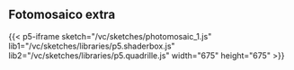 ## Fotomosaico extra

{{< p5-iframe sketch="/vc/sketches/photomosaic_1.js" lib1="/vc/sketches/libraries/p5.shaderbox.js" lib2="/vc/sketches/libraries/p5.quadrille.js" width="675" height="675" >}}

